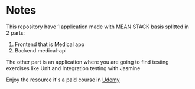 # Notes 

This repository have 1 application made with MEAN STACK basis splitted in 2 parts:
1. Frontend that is Medical app
2. Backend medical-api

The other part is an application where you are going to find testing exercises like Unit and Integration testing with Jasmine

Enjoy the resource it's a paid course in [Udemy](https://www.udemy.com/angular-avanzado-fernando-herrera/)
